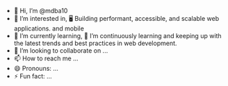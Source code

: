 - 👋 Hi, I’m @mdba10
- 👀 I’m interested in, 🖥️ Building performant, accessible, and scalable web applications. and mobile
- 🌱 I’m currently learning, 🌱 I’m continuously learning and keeping up with the latest trends and best practices in web development.
- 💞️ I’m looking to collaborate on ...
- 📫 How to reach me ...
- 😄 Pronouns: ...
- ⚡ Fun fact: ...

<!---
mdba10/mdba10 is a ✨ special ✨ repository because its `README.md` (this file) appears on your GitHub profile.
You can click the Preview link to take a look at your changes.
--->
